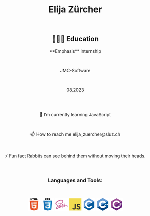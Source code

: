 <h1 align="center">Elija Zürcher</h1>

<br>

<h2 align="center">👨🏼‍🎓 Education</h2>

<p align="center"> **Emphasis** Internship</p><br>
<p align="center"> JMC-Software</p><br>
<p align="center"> 08.2023</p><br><br>
<p align="center"> 🌱 I’m currently learning JavaScript</p><br>
<p align="center"> 📫 How to reach me elija_zuercher@sluz.ch</p><br>
<p align="center"> ⚡ Fun fact Rabbits can see behind them without moving their heads.</p><br>



<h3 align="center">Languages and Tools:</h3><br>
<p align="center">

 <p align="center"> 
   <img src="https://raw.githubusercontent.com/devicons/devicon/master/icons/html5/html5-original-wordmark.svg" alt="html5" width="40" height="40"/> 
   <img src="https://raw.githubusercontent.com/devicons/devicon/master/icons/css3/css3-original-wordmark.svg" alt="css3" width="40" height="40"/>
   <img src="https://raw.githubusercontent.com/devicons/devicon/master/icons/sass/sass-original.svg" alt="sass" width="40" height="40"/>
   <img src="https://raw.githubusercontent.com/devicons/devicon/master/icons/javascript/javascript-original.svg" alt="javascript" width="40" height="40"/>
   <img src="https://raw.githubusercontent.com/devicons/devicon/master/icons/c/c-original.svg" alt="c" width="40" height="40"/>
   <img src="https://raw.githubusercontent.com/devicons/devicon/master/icons/cplusplus/cplusplus-original.svg" alt="cplusplus" width="40" height="40"/>
   <img src="https://raw.githubusercontent.com/devicons/devicon/master/icons/csharp/csharp-original.svg" alt="csharp" width="40" height="40"/>
</p> 
 
  


 

</p>


